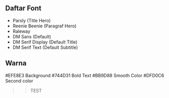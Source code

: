 ## Daftar Font
- Parsly (Title Hero)
- Reenie Beenie (Paragraf Hero)
- Raleway
- DM Sans (Default)
- DM Serif Display (Default Title)
- DM Serif Text (Default Subtitle)

## Warna

#EFE8E3 Background
#744D31 Bold Text
#BB9D88 Smooth Color
#DFD0C6 Second color

>> TEST